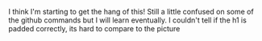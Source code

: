 I think I'm starting to get the hang of this!
Still a little confused on some of the github commands but I will learn eventually. 
I couldn't tell if the h1 is padded correctly, its hard to compare to the picture 
